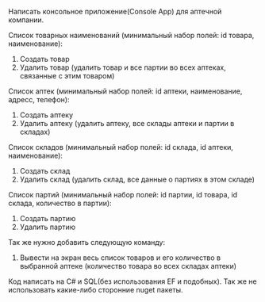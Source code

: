 Написать консольное приложение(Console App) для аптечной компании.

Список товарных наименований (минимальный набор полей: id товара, наименование):
1. Создать товар
2. Удалить товар (удалить товар и все партии во всех аптеках, связанные с этим товаром)

Список аптек (минимальный набор полей: id аптеки, наименование, адресс, телефон):
1. Создать аптеку
2. Удалить аптеку (удалить аптеку, все склады аптеки и партии в складах)

Список складов (минимальный набор полей: id склада, id аптеки, наименование):
1. Создать склад
2. Удалить склад (удалить склад, все данные о партиях в этом складе)

Список партий (минимальный набор полей: id партии, id товара, id склада, количество в партии):
1. Создать партию
2. Удалить партию


Так же нужно добавить следующую команду:
1. Вывести на экран весь список товаров и его количество в выбранной аптеке (количество товара во всех складах аптеки)

Код написать на C# и SQL(без использования EF и подобных). Так же не использовать какие-либо сторонние nuget пакеты.
